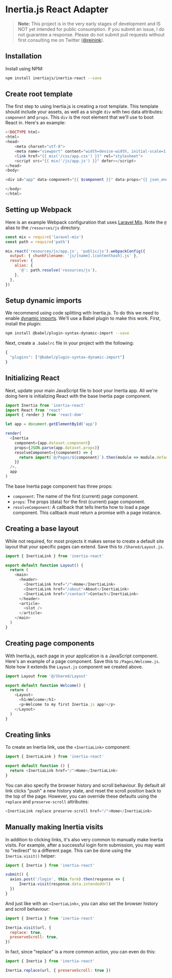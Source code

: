 # Inertia.js React Adapter

> **Note:** This project is in the very early stages of development and IS NOT yet intended for public consumption. If you submit an issue, I do not guarantee a response. Please do not submit pull requests without first consulting me on Twitter ([@reinink](https://twitter.com/reinink)).

## Installation

Install using NPM:

~~~sh
npm install inertiajs/inertia-react --save
~~~

## Create root template

The first step to using Inertia.js is creating a root template. This template should include your assets, as well as a single `div` with two data attributes: `component` and `props`. This `div` is the root element that we'll use to boot React in. Here's an example:

~~~php
<!DOCTYPE html>
<html>
<head>
    <meta charset="utf-8">
    <meta name="viewport" content="width=device-width, initial-scale=1.0, maximum-scale=1.0">
    <link href="{{ mix('/css/app.css') }}" rel="stylesheet">
    <script src="{{ mix('/js/app.js') }}" defer></script>
</head>
<body>

<div id="app" data-component="{{ $component }}" data-props="{{ json_encode((object) $props) }}"></div>

</body>
</html>
~~~

## Setting up Webpack

Here is an example Webpack configuration that uses [Laravel Mix](https://github.com/JeffreyWay/laravel-mix). Note the `@` alias to the `/resources/js` directory.

~~~js
const mix = require('laravel-mix')
const path = require('path')

mix.react('resources/js/app.js', 'public/js').webpackConfig({
  output: { chunkFilename: 'js/[name].[contenthash].js' },
  resolve: {
    alias: {
      '@': path.resolve('resources/js'),
    },
  },
})
~~~

## Setup dynamic imports

We recommend using code splitting with Inertia.js. To do this we need to enable [dynamic imports](https://github.com/tc39/proposal-dynamic-import). We'll use a Babel plugin to make this work. First, install the plugin:

~~~sh
npm install @babel/plugin-syntax-dynamic-import --save
~~~

Next, create a `.babelrc` file in your project with the following:

~~~js
{
  "plugins": ["@babel/plugin-syntax-dynamic-import"]
}
~~~

## Initializing React

Next, update your main JavaScript file to boot your Inertia app. All we're doing here is initializing React with the base Inertia page component.

~~~js
import Inertia from 'inertia-react'
import React from 'react'
import { render } from 'react-dom'

let app = document.getElementById('app')

render(
  <Inertia
    component={app.dataset.component}
    props={JSON.parse(app.dataset.props)}
    resolveComponent={(component) => {
      return import(`@/Pages/${component}`).then(module => module.default)
    }}
  />,
  app
)
~~~

The base Inertia page component has three props:

- `component`: The name of the first (current) page component.
- `props`: The props (data) for the first (current) page component.
- `resolveComponent`: A callback that tells Inertia how to load a page component. This callback must return a promise with a page instance.

## Creating a base layout

While not required, for most projects it makes sense to create a default site layout that your specific pages can extend. Save this to `/Shared/Layout.js`.

~~~js
import { InertiaLink } from 'inertia-react'

export default function Layout() {
  return (
    <main>
      <header>
        <InertiaLink href="/">Home</InertiaLink>
        <InertiaLink href="/about">About</InertiaLink>
        <InertiaLink href="/contact">Contact</InertiaLink>
      </header>
      <article>
        <slot />
      </article>
    </main>
  )
}
~~~

## Creating page components

With Inertia.js, each page in your application is a JavaScript component. Here's an example of a page component. Save this to `/Pages/Welcome.js`. Note how it extends the `Layout.js` component we created above.

~~~js
import Layout from '@/Shared/Layout'

export default function Welcome() {
  return (
    <Layout>
      <h1>Welcome</h1>
      <p>Welcome to my first Inertia.js app!</p>
    </Layout>
  )
}
~~~

## Creating links

To create an Inertia link, use the `<InertiaLink>` component:

~~~js
import { InertiaLink } from 'inertia-react'

export default function () {
  return <InertiaLink href="/">Home</InertiaLink>
}
~~~

You can also specify the browser history and scroll behaviour. By default all link clicks "push" a new history state, and reset the scroll position back to the top of the page. However, you can override these defaults using the `replace` and `preserve-scroll` attributes:

~~~js
<InertiaLink replace preserve-scroll href="/">Home</InertiaLink>
~~~

## Manually making Inertia visits

In addition to clicking links, it's also very common to manually make Inertia visits. For example, after a successful login form submission, you may want to "redirect" to a different page. This can be done using the `Inertia.visit()` helper:

~~~js
import { Inertia } from 'inertia-react'

submit() {
  axios.post('/login', this.form).then(response => {
      Inertia.visit(response.data.intendedUrl)
  })
}
~~~

And just like with an `<InertiaLink>`, you can also set the browser history and scroll behaviour:

~~~js
import { Inertia } from 'inertia-react'

Inertia.visit(url, {
  replace: true,
  preserveScroll: true,
})
~~~

In fact, since "replace" is a more common action, you can even do this:

~~~js
import { Inertia } from 'inertia-react'

Inertia.replace(url, { preserveScroll: true })
~~~
